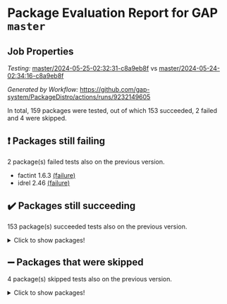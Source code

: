 # Package Evaluation Report for GAP `master`

## Job Properties

*Testing:* [master/2024-05-25-02:32:31-c8a9eb8f](https://github.com/gap-system/PackageDistro/blob/data/reports/master/2024-05-25-02:32:31-c8a9eb8f) vs [master/2024-05-24-02:34:16-c8a9eb8f](https://github.com/gap-system/PackageDistro/blob/data/reports/master/2024-05-24-02:34:16-c8a9eb8f)

*Generated by Workflow:* https://github.com/gap-system/PackageDistro/actions/runs/9232149605

In total, 159 packages were tested, out of which 153 succeeded, 2 failed and 4 were skipped.

## :exclamation: Packages still failing

2 package(s) failed tests also on the previous version.
- factint 1.6.3 [(failure)](https://github.com/gap-system/PackageDistro/actions/runs/9232149605/job/25403111934)
- idrel 2.46 [(failure)](https://github.com/gap-system/PackageDistro/actions/runs/9232149605/job/25403114574)

## :heavy_check_mark: Packages still succeeding

153 package(s) succeeded tests also on the previous version.
<details><summary>Click to show packages!</summary>

- 4ti2interface 2023.02-04 [(success)](https://github.com/gap-system/PackageDistro/actions/runs/9232149605/job/25403104945)
- ace 5.6.2 [(success)](https://github.com/gap-system/PackageDistro/actions/runs/9232149605/job/25403105028)
- aclib 1.3.2 [(success)](https://github.com/gap-system/PackageDistro/actions/runs/9232149605/job/25403105109)
- agt 0.3.1 [(success)](https://github.com/gap-system/PackageDistro/actions/runs/9232149605/job/25403105201)
- alnuth 3.2.1 [(success)](https://github.com/gap-system/PackageDistro/actions/runs/9232149605/job/25403105287)
- anupq 3.3.0 [(success)](https://github.com/gap-system/PackageDistro/actions/runs/9232149605/job/25403105385)
- atlasrep 2.1.8 [(success)](https://github.com/gap-system/PackageDistro/actions/runs/9232149605/job/25403105476)
- autodoc 2023.06.19 [(success)](https://github.com/gap-system/PackageDistro/actions/runs/9232149605/job/25403105583)
- automata 1.15 [(success)](https://github.com/gap-system/PackageDistro/actions/runs/9232149605/job/25403107074)
- automgrp 1.3.2 [(success)](https://github.com/gap-system/PackageDistro/actions/runs/9232149605/job/25403107401)
- autpgrp 1.11 [(success)](https://github.com/gap-system/PackageDistro/actions/runs/9232149605/job/25403107576)
- cap 2024.04-01 [(success)](https://github.com/gap-system/PackageDistro/actions/runs/9232149605/job/25403108471)
- caratinterface 2.3.6 [(success)](https://github.com/gap-system/PackageDistro/actions/runs/9232149605/job/25403109034)
- cddinterface 2022.11.01 [(success)](https://github.com/gap-system/PackageDistro/actions/runs/9232149605/job/25403109216)
- circle 1.6.6 [(success)](https://github.com/gap-system/PackageDistro/actions/runs/9232149605/job/25403109383)
- classicpres 1.22 [(success)](https://github.com/gap-system/PackageDistro/actions/runs/9232149605/job/25403109553)
- cohomolo 1.6.11 [(success)](https://github.com/gap-system/PackageDistro/actions/runs/9232149605/job/25403109688)
- congruence 1.2.6 [(success)](https://github.com/gap-system/PackageDistro/actions/runs/9232149605/job/25403109834)
- corelg 1.56 [(success)](https://github.com/gap-system/PackageDistro/actions/runs/9232149605/job/25403109954)
- crime 1.6 [(success)](https://github.com/gap-system/PackageDistro/actions/runs/9232149605/job/25403110061)
- crisp 1.4.6 [(success)](https://github.com/gap-system/PackageDistro/actions/runs/9232149605/job/25403110166)
- crypting 0.10.4 [(success)](https://github.com/gap-system/PackageDistro/actions/runs/9232149605/job/25403110303)
- cryst 4.1.27 [(success)](https://github.com/gap-system/PackageDistro/actions/runs/9232149605/job/25403110395)
- crystcat 1.1.10 [(success)](https://github.com/gap-system/PackageDistro/actions/runs/9232149605/job/25403110515)
- ctbllib 1.3.9 [(success)](https://github.com/gap-system/PackageDistro/actions/runs/9232149605/job/25403110647)
- cubefree 1.19 [(success)](https://github.com/gap-system/PackageDistro/actions/runs/9232149605/job/25403110765)
- curlinterface 2.3.2 [(success)](https://github.com/gap-system/PackageDistro/actions/runs/9232149605/job/25403110873)
- cvec 2.8.1 [(success)](https://github.com/gap-system/PackageDistro/actions/runs/9232149605/job/25403110987)
- datastructures 0.3.0 [(success)](https://github.com/gap-system/PackageDistro/actions/runs/9232149605/job/25403111109)
- deepthought 1.0.6 [(success)](https://github.com/gap-system/PackageDistro/actions/runs/9232149605/job/25403111217)
- design 1.8 [(success)](https://github.com/gap-system/PackageDistro/actions/runs/9232149605/job/25403111344)
- difsets 2.3.1 [(success)](https://github.com/gap-system/PackageDistro/actions/runs/9232149605/job/25403111451)
- digraphs 1.7.1 [(success)](https://github.com/gap-system/PackageDistro/actions/runs/9232149605/job/25403111552)
- edim 1.3.8 [(success)](https://github.com/gap-system/PackageDistro/actions/runs/9232149605/job/25403111640)
- example 4.3.4 [(success)](https://github.com/gap-system/PackageDistro/actions/runs/9232149605/job/25403111722)
- examplesforhomalg 2023.10-01 [(success)](https://github.com/gap-system/PackageDistro/actions/runs/9232149605/job/25403111833)
- ferret 1.0.11 [(success)](https://github.com/gap-system/PackageDistro/actions/runs/9232149605/job/25403112034)
- fga 1.5.0 [(success)](https://github.com/gap-system/PackageDistro/actions/runs/9232149605/job/25403112126)
- fining 1.5.6 [(success)](https://github.com/gap-system/PackageDistro/actions/runs/9232149605/job/25403112210)
- float 1.0.4 [(success)](https://github.com/gap-system/PackageDistro/actions/runs/9232149605/job/25403112304)
- format 1.4.4 [(success)](https://github.com/gap-system/PackageDistro/actions/runs/9232149605/job/25403112387)
- forms 1.2.11 [(success)](https://github.com/gap-system/PackageDistro/actions/runs/9232149605/job/25403112470)
- fplsa 1.2.6 [(success)](https://github.com/gap-system/PackageDistro/actions/runs/9232149605/job/25403112552)
- fr 2.4.13 [(success)](https://github.com/gap-system/PackageDistro/actions/runs/9232149605/job/25403112627)
- francy 2.0.3 [(success)](https://github.com/gap-system/PackageDistro/actions/runs/9232149605/job/25403112699)
- fwtree 1.3 [(success)](https://github.com/gap-system/PackageDistro/actions/runs/9232149605/job/25403112786)
- gapdoc 1.6.7 [(success)](https://github.com/gap-system/PackageDistro/actions/runs/9232149605/job/25403112862)
- gauss 2023.02-04 [(success)](https://github.com/gap-system/PackageDistro/actions/runs/9232149605/job/25403112966)
- gaussforhomalg 2023.11-01 [(success)](https://github.com/gap-system/PackageDistro/actions/runs/9232149605/job/25403113047)
- gbnp 1.0.5 [(success)](https://github.com/gap-system/PackageDistro/actions/runs/9232149605/job/25403113119)
- generalizedmorphismsforcap 2024.04-01 [(success)](https://github.com/gap-system/PackageDistro/actions/runs/9232149605/job/25403113201)
- genss 1.6.8 [(success)](https://github.com/gap-system/PackageDistro/actions/runs/9232149605/job/25403113275)
- gradedmodules 2024.01-01 [(success)](https://github.com/gap-system/PackageDistro/actions/runs/9232149605/job/25403113369)
- gradedringforhomalg 2023.08-01 [(success)](https://github.com/gap-system/PackageDistro/actions/runs/9232149605/job/25403113465)
- grape 4.9.0 [(success)](https://github.com/gap-system/PackageDistro/actions/runs/9232149605/job/25403113555)
- groupoids 1.74 [(success)](https://github.com/gap-system/PackageDistro/actions/runs/9232149605/job/25403113634)
- grpconst 2.6.5 [(success)](https://github.com/gap-system/PackageDistro/actions/runs/9232149605/job/25403113709)
- guarana 0.96.3 [(success)](https://github.com/gap-system/PackageDistro/actions/runs/9232149605/job/25403113791)
- guava 3.19 [(success)](https://github.com/gap-system/PackageDistro/actions/runs/9232149605/job/25403113884)
- hap 1.62 [(success)](https://github.com/gap-system/PackageDistro/actions/runs/9232149605/job/25403113975)
- hapcryst 0.1.15 [(success)](https://github.com/gap-system/PackageDistro/actions/runs/9232149605/job/25403114067)
- hecke 1.5.3 [(success)](https://github.com/gap-system/PackageDistro/actions/runs/9232149605/job/25403114174)
- help 4.0 [(success)](https://github.com/gap-system/PackageDistro/actions/runs/9232149605/job/25403114263)
- homalg 2024.01-01 [(success)](https://github.com/gap-system/PackageDistro/actions/runs/9232149605/job/25403114360)
- homalgtocas 2023.11-01 [(success)](https://github.com/gap-system/PackageDistro/actions/runs/9232149605/job/25403114463)
- images 1.3.2 [(success)](https://github.com/gap-system/PackageDistro/actions/runs/9232149605/job/25403114675)
- intpic 0.3.0 [(success)](https://github.com/gap-system/PackageDistro/actions/runs/9232149605/job/25403114770)
- io 4.8.2 [(success)](https://github.com/gap-system/PackageDistro/actions/runs/9232149605/job/25403114859)
- io_forhomalg 2023.02-04 [(success)](https://github.com/gap-system/PackageDistro/actions/runs/9232149605/job/25403114960)
- irredsol 1.4.4 [(success)](https://github.com/gap-system/PackageDistro/actions/runs/9232149605/job/25403115057)
- json 2.2.1 [(success)](https://github.com/gap-system/PackageDistro/actions/runs/9232149605/job/25403115154)
- jupyterkernel 1.5.0 [(success)](https://github.com/gap-system/PackageDistro/actions/runs/9232149605/job/25403115236)
- jupyterviz 1.5.6 [(success)](https://github.com/gap-system/PackageDistro/actions/runs/9232149605/job/25403115325)
- kan 1.37 [(success)](https://github.com/gap-system/PackageDistro/actions/runs/9232149605/job/25403115424)
- kbmag 1.5.11 [(success)](https://github.com/gap-system/PackageDistro/actions/runs/9232149605/job/25403115523)
- laguna 3.9.6 [(success)](https://github.com/gap-system/PackageDistro/actions/runs/9232149605/job/25403115614)
- liealgdb 2.2.1 [(success)](https://github.com/gap-system/PackageDistro/actions/runs/9232149605/job/25403115704)
- liepring 2.8 [(success)](https://github.com/gap-system/PackageDistro/actions/runs/9232149605/job/25403115808)
- liering 2.4.2 [(success)](https://github.com/gap-system/PackageDistro/actions/runs/9232149605/job/25403115913)
- linearalgebraforcap 2024.04-02 [(success)](https://github.com/gap-system/PackageDistro/actions/runs/9232149605/job/25403116017)
- lins 0.9 [(success)](https://github.com/gap-system/PackageDistro/actions/runs/9232149605/job/25403116133)
- localizeringforhomalg 2023.10-01 [(success)](https://github.com/gap-system/PackageDistro/actions/runs/9232149605/job/25403116249)
- loops 3.4.3 [(success)](https://github.com/gap-system/PackageDistro/actions/runs/9232149605/job/25403116352)
- lpres 1.0.3 [(success)](https://github.com/gap-system/PackageDistro/actions/runs/9232149605/job/25403116455)
- majoranaalgebras 1.5.1 [(success)](https://github.com/gap-system/PackageDistro/actions/runs/9232149605/job/25403116560)
- mapclass 1.4.6 [(success)](https://github.com/gap-system/PackageDistro/actions/runs/9232149605/job/25403116661)
- matgrp 0.70 [(success)](https://github.com/gap-system/PackageDistro/actions/runs/9232149605/job/25403116757)
- matricesforhomalg 2024.02-01 [(success)](https://github.com/gap-system/PackageDistro/actions/runs/9232149605/job/25403116869)
- modisom 2.5.4 [(success)](https://github.com/gap-system/PackageDistro/actions/runs/9232149605/job/25403116979)
- modulepresentationsforcap 2024.04-01 [(success)](https://github.com/gap-system/PackageDistro/actions/runs/9232149605/job/25403117089)
- modules 2024.01-01 [(success)](https://github.com/gap-system/PackageDistro/actions/runs/9232149605/job/25403117202)
- monoidalcategories 2024.04-01 [(success)](https://github.com/gap-system/PackageDistro/actions/runs/9232149605/job/25403117302)
- nconvex 2022.09-01 [(success)](https://github.com/gap-system/PackageDistro/actions/runs/9232149605/job/25403117399)
- nilmat 1.4.2 [(success)](https://github.com/gap-system/PackageDistro/actions/runs/9232149605/job/25403117509)
- nock 1.5 [(success)](https://github.com/gap-system/PackageDistro/actions/runs/9232149605/job/25403117587)
- normalizinterface 1.3.6 [(success)](https://github.com/gap-system/PackageDistro/actions/runs/9232149605/job/25403117703)
- nq 2.5.11 [(success)](https://github.com/gap-system/PackageDistro/actions/runs/9232149605/job/25403117817)
- numericalsgps 1.3.1 [(success)](https://github.com/gap-system/PackageDistro/actions/runs/9232149605/job/25403117912)
- openmath 11.5.3 [(success)](https://github.com/gap-system/PackageDistro/actions/runs/9232149605/job/25403118017)
- orb 4.9.0 [(success)](https://github.com/gap-system/PackageDistro/actions/runs/9232149605/job/25403118145)
- packagemanager 1.4.3 [(success)](https://github.com/gap-system/PackageDistro/actions/runs/9232149605/job/25403118265)
- patternclass 2.4.3 [(success)](https://github.com/gap-system/PackageDistro/actions/runs/9232149605/job/25403118366)
- permut 2.0.5 [(success)](https://github.com/gap-system/PackageDistro/actions/runs/9232149605/job/25403118475)
- polenta 1.3.10 [(success)](https://github.com/gap-system/PackageDistro/actions/runs/9232149605/job/25403118587)
- polymaking 0.8.7 [(success)](https://github.com/gap-system/PackageDistro/actions/runs/9232149605/job/25403118701)
- primgrp 3.4.4 [(success)](https://github.com/gap-system/PackageDistro/actions/runs/9232149605/job/25403118813)
- profiling 2.5.4 [(success)](https://github.com/gap-system/PackageDistro/actions/runs/9232149605/job/25403118926)
- qdistrnd 0.9.4 [(success)](https://github.com/gap-system/PackageDistro/actions/runs/9232149605/job/25403119041)
- qpa 1.35 [(success)](https://github.com/gap-system/PackageDistro/actions/runs/9232149605/job/25403119167)
- quagroup 1.8.4 [(success)](https://github.com/gap-system/PackageDistro/actions/runs/9232149605/job/25403119287)
- radiroot 2.9 [(success)](https://github.com/gap-system/PackageDistro/actions/runs/9232149605/job/25403119412)
- rcwa 4.7.1 [(success)](https://github.com/gap-system/PackageDistro/actions/runs/9232149605/job/25403119566)
- rds 1.8 [(success)](https://github.com/gap-system/PackageDistro/actions/runs/9232149605/job/25403119706)
- recog 1.4.2 [(success)](https://github.com/gap-system/PackageDistro/actions/runs/9232149605/job/25403119819)
- repndecomp 1.3.0 [(success)](https://github.com/gap-system/PackageDistro/actions/runs/9232149605/job/25403119935)
- repsn 3.1.2 [(success)](https://github.com/gap-system/PackageDistro/actions/runs/9232149605/job/25403120056)
- resclasses 4.7.3 [(success)](https://github.com/gap-system/PackageDistro/actions/runs/9232149605/job/25403120176)
- ringsforhomalg 2023.11-02 [(success)](https://github.com/gap-system/PackageDistro/actions/runs/9232149605/job/25403120278)
- sco 2023.08-01 [(success)](https://github.com/gap-system/PackageDistro/actions/runs/9232149605/job/25403120360)
- scscp 2.4.2 [(success)](https://github.com/gap-system/PackageDistro/actions/runs/9232149605/job/25403120461)
- semigroups 5.3.7 [(success)](https://github.com/gap-system/PackageDistro/actions/runs/9232149605/job/25403120547)
- sglppow 2.4 [(success)](https://github.com/gap-system/PackageDistro/actions/runs/9232149605/job/25403120637)
- sgpviz 0.999.5 [(success)](https://github.com/gap-system/PackageDistro/actions/runs/9232149605/job/25403120750)
- simpcomp 2.1.14 [(success)](https://github.com/gap-system/PackageDistro/actions/runs/9232149605/job/25403120841)
- singular 2023.02.09 [(success)](https://github.com/gap-system/PackageDistro/actions/runs/9232149605/job/25403120906)
- sl2reps 1.1 [(success)](https://github.com/gap-system/PackageDistro/actions/runs/9232149605/job/25403120981)
- sla 1.5.3 [(success)](https://github.com/gap-system/PackageDistro/actions/runs/9232149605/job/25403121058)
- smallgrp 1.5.3 [(success)](https://github.com/gap-system/PackageDistro/actions/runs/9232149605/job/25403121142)
- smallsemi 0.6.13 [(success)](https://github.com/gap-system/PackageDistro/actions/runs/9232149605/job/25403121217)
- sonata 2.9.6 [(success)](https://github.com/gap-system/PackageDistro/actions/runs/9232149605/job/25403121287)
- sophus 1.27 [(success)](https://github.com/gap-system/PackageDistro/actions/runs/9232149605/job/25403121354)
- sotgrps 1.2 [(success)](https://github.com/gap-system/PackageDistro/actions/runs/9232149605/job/25403121426)
- spinsym 1.5.2 [(success)](https://github.com/gap-system/PackageDistro/actions/runs/9232149605/job/25403121487)
- standardff 1.0 [(success)](https://github.com/gap-system/PackageDistro/actions/runs/9232149605/job/25403121557)
- symbcompcc 1.3.2 [(success)](https://github.com/gap-system/PackageDistro/actions/runs/9232149605/job/25403121641)
- thelma 1.3 [(success)](https://github.com/gap-system/PackageDistro/actions/runs/9232149605/job/25403121720)
- tomlib 1.2.11 [(success)](https://github.com/gap-system/PackageDistro/actions/runs/9232149605/job/25403121816)
- toolsforhomalg 2023.11-01 [(success)](https://github.com/gap-system/PackageDistro/actions/runs/9232149605/job/25403121904)
- toric 1.9.5 [(success)](https://github.com/gap-system/PackageDistro/actions/runs/9232149605/job/25403121986)
- toricvarieties 2022.07.13 [(success)](https://github.com/gap-system/PackageDistro/actions/runs/9232149605/job/25403122089)
- transgrp 3.6.5 [(success)](https://github.com/gap-system/PackageDistro/actions/runs/9232149605/job/25403122169)
- typeset 1.2.2 [(success)](https://github.com/gap-system/PackageDistro/actions/runs/9232149605/job/25403122251)
- ugaly 4.1.3 [(success)](https://github.com/gap-system/PackageDistro/actions/runs/9232149605/job/25403122323)
- unipot 1.5 [(success)](https://github.com/gap-system/PackageDistro/actions/runs/9232149605/job/25403122395)
- unitlib 4.2.0 [(success)](https://github.com/gap-system/PackageDistro/actions/runs/9232149605/job/25403122469)
- utils 0.85 [(success)](https://github.com/gap-system/PackageDistro/actions/runs/9232149605/job/25403122538)
- uuid 0.7 [(success)](https://github.com/gap-system/PackageDistro/actions/runs/9232149605/job/25403122594)
- walrus 0.9991 [(success)](https://github.com/gap-system/PackageDistro/actions/runs/9232149605/job/25403122652)
- wedderga 4.10.5 [(success)](https://github.com/gap-system/PackageDistro/actions/runs/9232149605/job/25403122732)
- xmod 2.92 [(success)](https://github.com/gap-system/PackageDistro/actions/runs/9232149605/job/25403122809)
- xmodalg 1.23 [(success)](https://github.com/gap-system/PackageDistro/actions/runs/9232149605/job/25403122899)
- yangbaxter 0.10.3 [(success)](https://github.com/gap-system/PackageDistro/actions/runs/9232149605/job/25403122996)
- zeromqinterface 0.14 [(success)](https://github.com/gap-system/PackageDistro/actions/runs/9232149605/job/25403123100)
</details>

## :heavy_minus_sign: Packages that were skipped

4 package(s) skipped tests also on the previous version.
<details><summary>Click to show packages!</summary>

- browse 1.8.21 [(skipped)](https://github.com/gap-system/PackageDistro/actions/runs/9232149605/job/25402966864)
- itc 1.5.1 [(skipped)](https://github.com/gap-system/PackageDistro/actions/runs/9232149605/job/25402966864)
- polycyclic 2.16 [(skipped)](https://github.com/gap-system/PackageDistro/actions/runs/9232149605/job/25402966864)
- xgap 4.32 [(skipped)](https://github.com/gap-system/PackageDistro/actions/runs/9232149605/job/25402966864)
</details>

